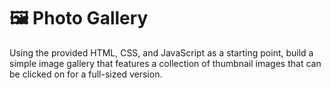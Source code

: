 # 🖼 Photo Gallery

Using the provided HTML, CSS, and JavaScript as a starting point, build a simple image gallery that features a collection of thumbnail images that can be clicked on for a full-sized version.
<br>




